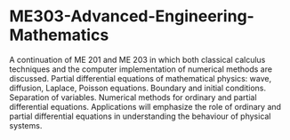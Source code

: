 # ME303-Advanced-Engineering-Mathematics
A continuation of ME 201 and ME 203 in which both classical calculus techniques and the computer implementation of numerical methods are discussed. Partial differential equations of mathematical physics: wave, diffusion, Laplace, Poisson equations. Boundary and initial conditions. Separation of variables. Numerical methods for ordinary and partial differential equations. Applications will emphasize the role of ordinary and partial differential equations in understanding the behaviour of physical systems. 
